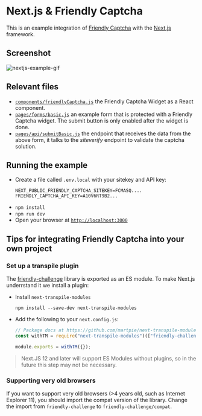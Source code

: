 # Next.js & Friendly Captcha

This is an example integration of [Friendly Captcha](https://friendlycaptcha.com) with the [Next.js](https://nextjs.org) framework.

## Screenshot

![nextjs-example-gif](https://user-images.githubusercontent.com/1039510/149998211-734dbe14-59e4-4165-bfe1-f02ae83cf059.gif)

## Relevant files

- [`components/friendlyCaptcha.js`](./components/friendlyCaptcha.js) the Friendly Captcha Widget as a React component.
- [`pages/forms/basic.js`](./pages/forms/basic.js) an example form that is protected with a Friendly Captcha widget. The submit button is only enabled after the widget is done.
- [`pages/api/submitBasic.js`](./pages/api/submitBasic.js) the endpoint that receives the data from the above form, it talks to the _siteverify_ endpoint to validate the captcha solution.

## Running the example

- Create a file called `.env.local` with your sitekey and API key:
  ```env
  NEXT_PUBLIC_FRIENDLY_CAPTCHA_SITEKEY=FCMASQ....
  FRIENDLY_CAPTCHA_API_KEY=A10V6RT9B2...
  ```
- `npm install`
- `npm run dev`
- Open your browser at [`http://localhost:3000`](http://localhost:3000)

## Tips for integrating Friendly Captcha into your own project

### Set up a transpile plugin

The [friendly-challenge](https://github.com/friendlycaptcha/friendly-challenge) library is exported as an ES module. To make Next.js underrstand it we install a plugin:

- Install `next-transpile-modules`
  ```shell
  npm install --save-dev next-transpile-modules
  ```
- Add the following to your `next.config.js`:

  ```javascript
  // Package docs at https://github.com/martpie/next-transpile-modules
  const withTM = require("next-transpile-modules")(["friendly-challenge"]);

  module.exports = withTM({});
  ```

> Next.JS 12 and later will support ES Modules without plugins, so in the future this step may not be necessary.

### Supporting very old browsers

If you want to support very old browsers (>4 years old, such as Internet Explorer 11), you should import the compat version of the library. Change the import from `friendly-challenge` to `friendly-challenge/compat`.
